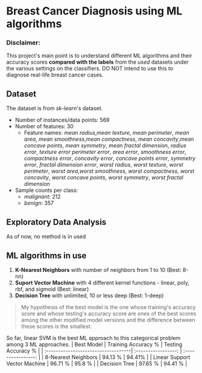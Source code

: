 # Breast Cancer Diagnosis using ML algorithms

### Disclaimer:
This project's main point is to understand different ML algorithms and their accuracy scores **compared with the labels** from the *used* datasets under the various settings on the classifiers. DO NOT intend to use this to diagnose real-life breast cancer cases.

## Dataset
The dataset is from *sk-learn*'s dataset.
* Number of instances/data points: 569
* Number of features: 30
    * Feature names: *mean radius*,*mean texture*, *mean perimeter*, *mean area*, *mean smoothness*,*mean compactness*, *mean concavity*,*mean concave points*, *mean symmetry*, *mean fractal dimension*, *radius error*, *texture error* *perimeter error*, *area error*, *smoothness error*, *compactness error*, *concavity error*, *concave points error*, *symmetry error*, *fractal dimension error*, *worst radius*, *worst texture*, *worst perimeter*, *worst area*,*worst smoothness*, *worst compactness*, *worst concavity*, *worst concave points*, *worst symmetry*, *worst fractal dimension*
* Sample counts per class: 
    * *malignant*: 212
    * *benign*: 357

## Exploratory Data Analysis
As of now, no method is in used

## ML algorithms in use

1. **K-Nearest Neighbors** with number of neighbors from 1 to 10 (Best: 8-nn)
2. **Suport Vector Machine** with 4 different kernel functions - linear, poly, rbf, and sigmoid (Best: linear)
3. **Decision Tree** with unlimited, 10 or less deep (Best: 1-deep)

> My hypothesis of the best model is the one whose training's accuracy score and whose testing's accuracy score are ones of the best scores among the other modified model versions and the difference between these scores is the smallest.

So far, linear SVM is the best ML approach to this categorical problem among 3 ML approaches.
| Best Model                          | Training Accuracy % | Testing Accuracy % |
| :-----------------------------------| :-----------------: | :----------------: |
| 8-Nearest Neighbors                 |       94.13 %       |       94.41%       |
| Linear Support Vector Machine       |       96.71 %       |       95.8 %       |
| Decision Tree                       |       97.65 %       |       94.41 %      |
